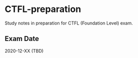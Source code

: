 # CTFL-preparation

Study notes in preparation for CTFL (Foundation Level) exam.

## Exam Date

2020-12-XX (TBD)
